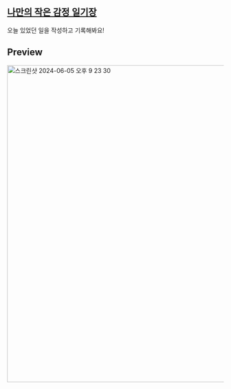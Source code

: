 [나만의 작은 감정 일기장](https://emotion-diary-tan-sigma.vercel.app/)
---
오늘 있었던 일을 작성하고 기록해봐요!


Preview
---
<img width="738" alt="스크린샷 2024-06-05 오후 9 23 30" src="https://github.com/yammyam/emotion_diary/assets/96424434/492dd878-d94b-48dc-bd87-441e6ef225cf">
